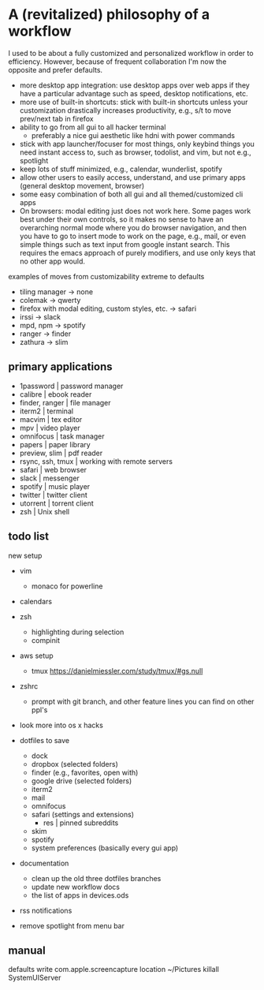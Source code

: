 # A (revitalized) philosophy of a workflow

I used to be about a fully customized and personalized workflow in
order to efficiency. However, because of frequent collaboration I'm
now the opposite and prefer defaults.

+ more desktop app integration: use desktop apps over web apps if they have a
  particular advantage such as speed, desktop notifications, etc.
+ more use of built-in shortcuts: stick with built-in shortcuts unless your
  customization drastically increases productivity, e.g., s/t to move prev/next
  tab in firefox
+ ability to go from all gui to all hacker terminal
  + preferably a nice gui aesthetic like hdni with power commands
+ stick with app launcher/focuser for most things, only keybind things you need
  instant access to, such as browser, todolist, and vim, but not e.g., spotlight
+ keep lots of stuff minimized, e.g., calendar, wunderlist, spotify
+ allow other users to easily access, understand, and use primary apps (general
  desktop movement, browser)
+ some easy combination of both all gui and all themed/customized cli apps
+ On browsers: modal editing just does not work here. Some pages work
  best under their own controls, so it makes no sense to have an
  overarching normal mode where you do browser navigation, and then
  you have to go to insert mode to work on the page, e.g., mail, or
  even simple things such as text input from google instant search.
  This requires the emacs approach of purely modifiers, and use only
  keys that no other app would.

examples of moves from customizability extreme to defaults
+ tiling manager -> none
+ colemak -> qwerty
+ firefox with modal editing, custom styles, etc. -> safari
+ irssi -> slack
+ mpd, npm -> spotify
+ ranger -> finder
+ zathura -> slim

## primary applications

+ 1password | password manager
+ calibre | ebook reader
+ finder, ranger | file manager
+ iterm2 | terminal
+ macvim | tex editor
+ mpv | video player
+ omnifocus | task manager
+ papers | paper library
+ preview, slim | pdf reader
+ rsync, ssh, tmux | working with remote servers
+ safari | web browser
+ slack | messenger
+ spotify | music player
+ twitter | twitter client
+ utorrent | torrent client
+ zsh | Unix shell

## todo list

new setup
+ vim
  + monaco for powerline
+ calendars
+ zsh
  + highlighting during selection
  + compinit

+ aws setup
  + tmux
    https://danielmiessler.com/study/tmux/#gs.null
+ zshrc
  + prompt with git branch, and other feature lines you can find on other ppl's
+ look more into os x hacks
+ dotfiles to save
  + dock
  + dropbox (selected folders)
  + finder (e.g., favorites, open with)
  + google drive (selected folders)
  + iterm2
  + mail
  + omnifocus
  + safari (settings and extensions)
    + res | pinned subreddits
  + skim
  + spotify
  + system preferences
  (basically every gui app)
+ documentation
  + clean up the old three dotfiles branches
  + update new workflow docs
  + the list of apps in devices.ods
+ rss notifications
+ remove spotlight from menu bar

## manual

defaults write com.apple.screencapture location ~/Pictures
killall SystemUIServer
